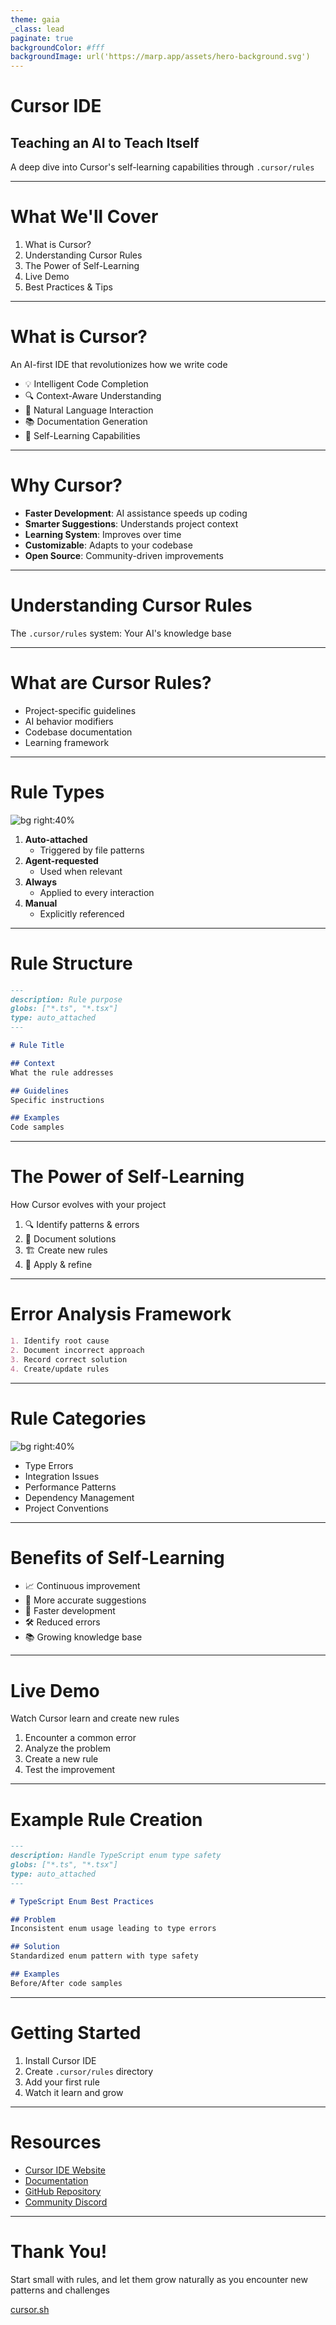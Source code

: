 ```yaml
---
theme: gaia
_class: lead
paginate: true
backgroundColor: #fff
backgroundImage: url('https://marp.app/assets/hero-background.svg')
---
```


# **Cursor IDE**
## Teaching an AI to Teach Itself

A deep dive into Cursor's self-learning capabilities through `.cursor/rules`

---

# What We'll Cover

1. What is Cursor?
2. Understanding Cursor Rules
3. The Power of Self-Learning
4. Live Demo
5. Best Practices & Tips

<!-- Speaker notes
This presentation demonstrates how Cursor's ability to learn and create new rules makes it an incredibly powerful development tool
-->

---

# What is Cursor?

An AI-first IDE that revolutionizes how we write code

- 💡 Intelligent Code Completion
- 🔍 Context-Aware Understanding
- 🤝 Natural Language Interaction
- 📚 Documentation Generation
- 🧠 Self-Learning Capabilities

---

# Why Cursor?

- **Faster Development**: AI assistance speeds up coding
- **Smarter Suggestions**: Understands project context
- **Learning System**: Improves over time
- **Customizable**: Adapts to your codebase
- **Open Source**: Community-driven improvements

---

# Understanding Cursor Rules

The `.cursor/rules` system: Your AI's knowledge base

---

# What are Cursor Rules?

- Project-specific guidelines
- AI behavior modifiers
- Codebase documentation
- Learning framework

---

# Rule Types

![bg right:40%](https://marp.app/assets/hero-background.svg)

1. **Auto-attached**
   - Triggered by file patterns
2. **Agent-requested**
   - Used when relevant
3. **Always**
   - Applied to every interaction
4. **Manual**
   - Explicitly referenced

---

# Rule Structure

```markdown
---
description: Rule purpose
globs: ["*.ts", "*.tsx"]
type: auto_attached
---

# Rule Title

## Context
What the rule addresses

## Guidelines
Specific instructions

## Examples
Code samples
```

---

# The Power of Self-Learning

How Cursor evolves with your project

1. 🔍 Identify patterns & errors
2. 📝 Document solutions
3. 🏗️ Create new rules
4. 🔄 Apply & refine

---

# Error Analysis Framework

```markdown
1. Identify root cause
2. Document incorrect approach
3. Record correct solution
4. Create/update rules
```

---

# Rule Categories

![bg right:40%](https://marp.app/assets/hero-background.svg)

- Type Errors
- Integration Issues
- Performance Patterns
- Dependency Management
- Project Conventions

---

# Benefits of Self-Learning

- 📈 Continuous improvement
- 🎯 More accurate suggestions
- 🚀 Faster development
- 🛠️ Reduced errors
- 📚 Growing knowledge base

---

# Live Demo

Watch Cursor learn and create new rules

1. Encounter a common error
2. Analyze the problem
3. Create a new rule
4. Test the improvement

---

# Example Rule Creation

```markdown
---
description: Handle TypeScript enum type safety
globs: ["*.ts", "*.tsx"]
type: auto_attached
---

# TypeScript Enum Best Practices

## Problem
Inconsistent enum usage leading to type errors

## Solution
Standardized enum pattern with type safety

## Examples
Before/After code samples
```

---

# Getting Started

1. Install Cursor IDE
2. Create `.cursor/rules` directory
3. Add your first rule
4. Watch it learn and grow

---

# Resources

- [Cursor IDE Website](https://cursor.sh)
- [Documentation](https://cursor.sh/docs)
- [GitHub Repository](https://github.com/getcursor/cursor)
- [Community Discord](https://discord.gg/cursor)

---

# Thank You!

Start small with rules, and let them grow naturally as you encounter new patterns and challenges

[cursor.sh](https://cursor.sh)
